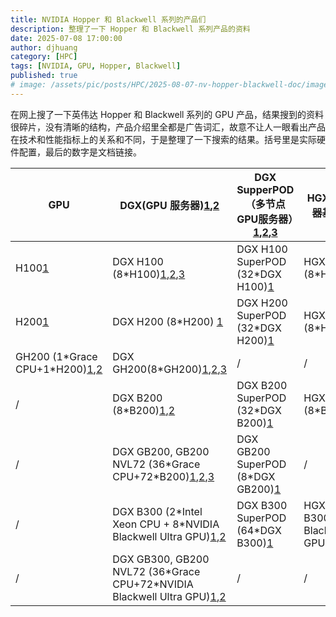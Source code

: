 ```yaml
---
title: NVIDIA Hopper 和 Blackwell 系列的产品们
description: 整理了一下 Hopper 和 Blackwell 系列产品的资料
date: 2025-07-08 17:00:00
author: djhuang
category: [HPC]
tags: [NVIDIA, GPU, Hopper, Blackwell]
published: true
# image: /assets/pic/posts/HPC/2025-08-07-nv-hopper-blackwell-doc/image.png
---
```


在网上搜了一下英伟达 Hopper 和 Blackwell 系列的 GPU 产品，结果搜到的资料很碎片，没有清晰的结构，产品介绍里全都是广告词汇，故意不让人一眼看出产品在技术和性能指标上的关系和不同，于是整理了一下搜索的结果。括号里是实际硬件配置，最后的数字是文档链接。


| GPU                                                                                                                                                                     | DGX(GPU 服务器)[1](https://www.nvidia.com/en-us/data-center/dgx-platform/),[2](https://docs.nvidia.com/dgx-systems/index.html)                                                                                                                                                | DGX SupperPOD（多节点GPU服务器）[1](https://www.nvidia.com/en-us/data-center/dgx-superpod/),[2](https://resources.nvidia.com/en-us-dgx-systems/dgx-ai-4?ncid=no-ncid),[3](https://docs.nvidia.com/dgx-superpod/#deployment-guides) | HGX(GPU 服务器基础平台)[1](https://www.nvidia.com/en-us/data-center/hgx/)                                    |
| ----------------------------------------------------------------------------------------------------------------------------------------------------------------------- | ----------------------------------------------------------------------------------------------------------------------------------------------------------------------------------------------------------------------------------------------------------------------------- | ---------------------------------------------------------------------------------------------------------------------------------------------------------------------------------------------------------------------------------- | ------------------------------------------------------------------------------------------------------------ |
| H100[1](https://www.nvidia.com/en-us/data-center/h100/)                                                                                                                 | DGX H100 (8*H100)[1](https://www.nvidia.com/en-gb/data-center/dgx-h100/),[2](https://resources.nvidia.com/en-us-dgx-systems/ai-enterprise-dgx?ncid=no-ncid&xs=489753),[3](https://docs.nvidia.com/dgx/dgxh100-user-guide/introduction-to-dgxh100.html)                        | DGX H100 SuperPOD (32*DGX H100)[1](https://docs.nvidia.com/dgx-superpod/reference-architecture-scalable-infrastructure-h100/latest/index.html)                                                                                     | HGX H100 (8*H100)[1](https://nvdam.widen.net/s/5kgbjq2v2t/hpc-hgx-h100-datasheet-nvidia-web)                 |
| H200[1](https://www.nvidia.com/en-us/data-center/h200/)                                                                                                                 | DGX H200 (8*H200) [1](https://www.nvidia.com/en-us/data-center/dgx-h200/)                                                                                                                                                                                                     | DGX H200 SuperPOD (32*DGX H200)[1](https://docs.nvidia.com/dgx-superpod/reference-architecture/scalable-infrastructure-h200/latest/index.html)                                                                                     | HGX H200 (8*H200)[1](https://nvdam.widen.net/s/5kgbjq2v2t/hpc-hgx-h100-datasheet-nvidia-web)                 |
| GH200 (1\*Grace CPU+1\*H200)[1](https://www.nvidia.com/en-us/data-center/grace-hopper-superchip/),[2](https://resources.nvidia.com/en-us-grace-cpu/nvidia-grace-hopper) | DGX GH200(8*GH200)[1](https://www.nvidia.com/en-in/data-center/dgx-gh200/),[2](https://www.zhaocs.info/wp-content/uploads/2024/04/dgx-gh200-whitepaper.pdf),[3](https://download.deltacomputer.com/nvidia-dgx-gh200-datasheet-us-web.pdf)                                     | /                                                                                                                                                                                                                                  | /                                                                                                            |
| /                                                                                                                                                                       | DGX B200 (8*B200)[1](https://www.nvidia.com/en-us/data-center/dgx-b200/),[2](https://docs.nvidia.com/dgx/dgxb200-user-guide/index.html)                                                                                                                                       | DGX B200 SuperPOD (32*DGX B200)[1](https://docs.nvidia.com/dgx-superpod/reference-architecture-scalable-infrastructure-b200/latest/index.html)                                                                                     | HGX B200 (8*B200)[1](https://nvdam.widen.net/s/wwnsxrhm2w/blackwell-datasheet-3384703)                       |
| /                                                                                                                                                                       | DGX GB200, GB200 NVL72 (36\*Grace CPU+72\*B200)[1](https://www.nvidia.com/en-us/data-center/dgx-gb200/?ncid=no-ncid),[2](https://resources.nvidia.com/en-us-dgx-systems/dgx-superpod-gb200-datasheet?ncid=no-ncid),[3](https://www.nvidia.com/en-us/data-center/gb200-nvl72/) | DGX GB200 SuperPOD (8*DGX GB200)[1](https://docs.nvidia.com/dgx-superpod/reference-architecture-scalable-infrastructure-gb200/latest/index.html)                                                                                   | /                                                                                                            |
| /                                                                                                                                                                       | DGX B300 (2\*Intel Xeon CPU + 8\*NVIDIA Blackwell Ultra GPU)[1](https://www.nvidia.com/en-us/data-center/dgx-b300/),[2](https://resources.nvidia.com/en-us-dgx-systems/dgx-b300-datasheet?ncid=no-ncid)                                                                       | DGX B300 SuperPOD (64*DGX B300)[1](https://docs.nvidia.com/dgx-superpod/reference-architecture/scalable-infrastructure-b300/latest/abstract.html)                                                                                  | HGX B300(8\*NVIDIA Blackwell Ultra GPU)[1](https://nvdam.widen.net/s/wwnsxrhm2w/blackwell-datasheet-3384703) |
| /                                                                                                                                                                       | DGX GB300, GB200 NVL72 (36\*Grace CPU+72\*NVIDIA Blackwell Ultra GPU)[1](https://resources.nvidia.com/en-us-dgx-systems/dgx-gb300-datasheet?ncid=no-ncid),[2](https://www.nvidia.com/en-us/data-center/gb300-nvl72/)                                                          | /                                                                                                                                                                                                                                  | /                                                                                                            |

